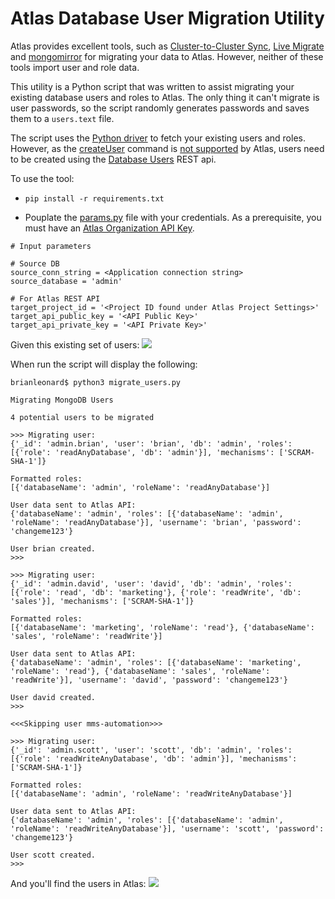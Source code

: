 # Atlas Database User Migration Utility

Atlas provides excellent tools, such as [Cluster-to-Cluster Sync](https://www.mongodb.com/docs/cluster-to-cluster-sync/current/), [Live Migrate](https://docs.atlas.mongodb.com/import/live-import/) and [mongomirror](https://docs.atlas.mongodb.com/import/mongomirror/) for migrating your data to Atlas. However, neither of these tools import user and role data.

This utility is a Python script that was written to assist migrating your existing database users and roles to Atlas. The only thing it can't migrate is user passwords, so the script randomly generates passwords and saves them to a ```users.text``` file.

The script uses the [Python driver](https://docs.mongodb.com/ecosystem/drivers/python/#python-driver) to fetch your existing users and roles. However, as the [createUser](https://docs.mongodb.com/manual/reference/command/createUser/#dbcmd.createUser) command is [not supported](https://docs.atlas.mongodb.com/reference/unsupported-commands-paid-tier-clusters/) by Atlas, users need to be created using the [Database Users](https://docs.atlas.mongodb.com/reference/api/database-users/) REST api.

To use the tool:
* ```pip install -r requirements.txt```

* Pouplate the [params.py](params.py) file with your credentials. As a prerequisite, you must  have an [Atlas Organization API Key](https://www.mongodb.com/docs/atlas/configure-api-access/#create-an-api-key-in-an-organization). 

```
# Input parameters

# Source DB
source_conn_string = <Application connection string>
source_database = 'admin'

# For Atlas REST API
target_project_id = '<Project ID found under Atlas Project Settings>'
target_api_public_key = '<API Public Key>'
target_api_private_key = '<API Private Key>'
```
Given this existing set of users:
![](images/source_users.png)

When run the script will display the following:

```
brianleonard$ python3 migrate_users.py

Migrating MongoDB Users

4 potential users to be migrated

>>> Migrating user:
{'_id': 'admin.brian', 'user': 'brian', 'db': 'admin', 'roles': [{'role': 'readAnyDatabase', 'db': 'admin'}], 'mechanisms': ['SCRAM-SHA-1']}

Formatted roles:
[{'databaseName': 'admin', 'roleName': 'readAnyDatabase'}]

User data sent to Atlas API:
{'databaseName': 'admin', 'roles': [{'databaseName': 'admin', 'roleName': 'readAnyDatabase'}], 'username': 'brian', 'password': 'changeme123'}

User brian created.
>>>

>>> Migrating user:
{'_id': 'admin.david', 'user': 'david', 'db': 'admin', 'roles': [{'role': 'read', 'db': 'marketing'}, {'role': 'readWrite', 'db': 'sales'}], 'mechanisms': ['SCRAM-SHA-1']}

Formatted roles:
[{'databaseName': 'marketing', 'roleName': 'read'}, {'databaseName': 'sales', 'roleName': 'readWrite'}]

User data sent to Atlas API:
{'databaseName': 'admin', 'roles': [{'databaseName': 'marketing', 'roleName': 'read'}, {'databaseName': 'sales', 'roleName': 'readWrite'}], 'username': 'david', 'password': 'changeme123'}

User david created.
>>>

<<<Skipping user mms-automation>>>

>>> Migrating user:
{'_id': 'admin.scott', 'user': 'scott', 'db': 'admin', 'roles': [{'role': 'readWriteAnyDatabase', 'db': 'admin'}], 'mechanisms': ['SCRAM-SHA-1']}

Formatted roles:
[{'databaseName': 'admin', 'roleName': 'readWriteAnyDatabase'}]

User data sent to Atlas API:
{'databaseName': 'admin', 'roles': [{'databaseName': 'admin', 'roleName': 'readWriteAnyDatabase'}], 'username': 'scott', 'password': 'changeme123'}

User scott created.
>>>
```

And you'll find the users in Atlas:
![](images/target_users.png)






